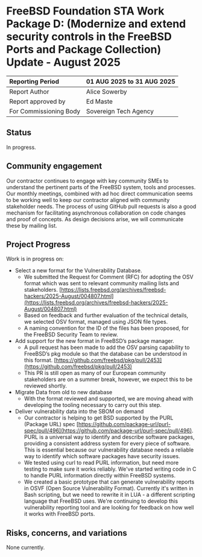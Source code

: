 # FreeBSD Foundation STA Work Package D: (Modernize and extend security controls in the FreeBSD Ports and Package Collection) Update \- August 2025

| Reporting Period | 01 AUG 2025 to 31 AUG 2025 |
| :---- | :---- |
| Report Author | Alice Sowerby |
| Report approved by | Ed Maste |
| For Commissioning Body | Sovereign Tech Agency |

## Status

In progress.

## Community engagement

Our contractor continues to engage with key community SMEs to understand the pertinent parts of the FreeBSD system, tools and processes. Our monthly meetings, combined with ad hoc direct communication seems to be working well to keep our contractor aligned with community stakeholder needs. The process of using GitHub pull requests is also a good mechanism for facilitating asynchronous collaboration on code changes and proof of concepts. As design decisions arise, we will communicate these by mailing list.

## Project Progress

Work is in progress on:

* Select a new format for the Vulnerability Database.  
  * We submitted the Request for Comment (RFC) for adopting the OSV format which was sent to relevant community mailing lists and stakeholders. [https://lists.freebsd.org/archives/freebsd-hackers/2025-August/004807.html](https://lists.freebsd.org/archives/freebsd-hackers/2025-August/004807.html)   
  * Based on feedback and further evaluation of the technical details, we selected OSV format, managed using JSON file types.  
  * A naming convention for the ID of the files has been proposed, for the FreeBSD Security Team to review.   
* Add support for the new format in FreeBSD’s package manager.  
  * A pull request has been made to add the OSV parsing capability to FreeBSD’s pkg module so that the database can be understood in this format. [https://github.com/freebsd/pkg/pull/2453](https://github.com/freebsd/pkg/pull/2453)   
  * This PR is still open as many of our European community stakeholders are on a summer break, however, we expect this to be reviewed shortly.  
* Migrate Data from old to new database  
  * With the format reviewed and supported, we are moving ahead with developing the tooling necessary to carry out this step.  
* Deliver vulnerability data into the SBOM on demand  
  * Our contractor is helping to get BSD supported by the PURL (Package URL) spec [https://github.com/package-url/purl-spec/pull/496](https://github.com/package-url/purl-spec/pull/496). PURL is a universal way to identify and describe software packages, providing a consistent address system for every piece of software. This is essential because our vulnerability database needs a reliable way to identify which software packages have security issues.  
  * We tested using curl to read PURL information, but need more testing to make sure it works reliably. We've started writing code in C to handle PURL information directly within FreeBSD systems.  
  * We created a basic prototype that can generate vulnerability reports in OSVF (Open Source Vulnerability Format). Currently it's written in Bash scripting, but we need to rewrite it in LUA \- a different scripting language that FreeBSD uses. We're continuing to develop this vulnerability reporting tool and are looking for feedback on how well it works with FreeBSD ports.

## Risks, concerns, and variations

None currently.
